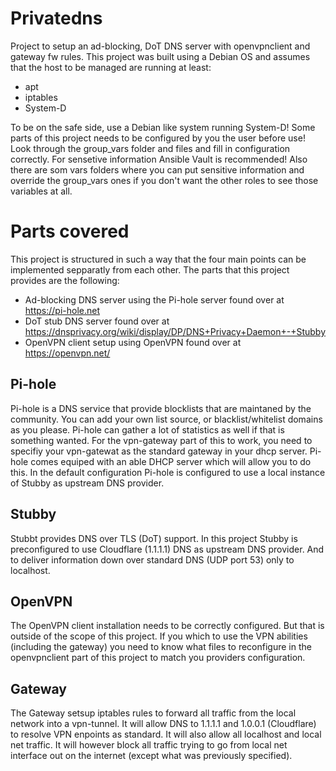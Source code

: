 # Privatedns
Project to setup an ad-blocking, DoT DNS server with openvpnclient and gateway fw rules.
This project was built using a Debian OS and assumes that the host to be managed are running at least:
* apt
* iptables
* System-D

To be on the safe side, use a Debian like system running System-D!
Some parts of this project needs to be configured by you the user before use! Look through the group_vars folder and files and fill in configuration correctly. For sensetive information Ansible Vault is recommended! Also there are som vars folders where you can put sensitive information and override the group_vars ones if you don't want the other roles to see those variables at all.

# Parts covered
This project is structured in such a way that the four main points can be implemented sepparatly from each other.
The parts that this project provides are the following:
* Ad-blocking DNS server using the Pi-hole server found over at https://pi-hole.net 
* DoT stub DNS server found over at https://dnsprivacy.org/wiki/display/DP/DNS+Privacy+Daemon+-+Stubby
* OpenVPN client setup using OpenVPN found over at https://openvpn.net/

## Pi-hole
Pi-hole is a DNS service that provide blocklists that are maintaned by the community. You can add your own list source, or blacklist/whitelist domains as you please. Pi-hole can gather a lot of statistics as well if that is something wanted. For the vpn-gateway part of this to work, you need to specifiy your vpn-gatewat as the standard gateway in your dhcp server. Pi-hole comes equiped with an able DHCP server which will allow you to do this. In the default configuration Pi-hole is configured to use a local instance of Stubby as upstream DNS provider.

## Stubby
Stubbt provides DNS over TLS (DoT) support. In this project Stubby is preconfigured to use Cloudflare (1.1.1.1) DNS as upstream DNS provider. And to deliver information down over standard DNS (UDP port 53) only to localhost.

## OpenVPN
The OpenVPN client installation needs to be correctly configured. But that is outside of the scope of this project. If you which to use the VPN abilities (including the gateway) you need to know what files to reconfigure in the openvpnclient part of this project to match you providers configuration.

## Gateway
The Gateway setsup iptables rules to forward all traffic from the local network into a vpn-tunnel. It will allow DNS to 1.1.1.1 and 1.0.0.1 (Cloudflare) to resolve VPN enpoints as standard. It will also allow all localhost and local net traffic. It will however block all traffic trying to go from local net interface out on the internet (except what was previously specified).
